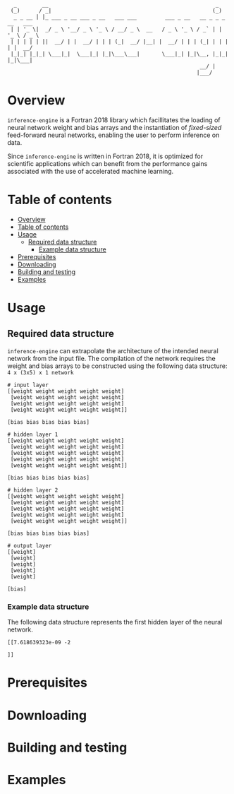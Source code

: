 ```
  _        __                                                     _            
 (_)      / _|                                                   (_)           
  _ _ __ | |_ ___ _ __ ___ _ __   ___ ___         ___ _ __   __ _ _ _ __   ___ 
 | | '_ \|  _/ _ \ '__/ _ \ '_ \ / __/ _ \  __   / _ \ '_ \ / _` | | '_ \ / _ \
 | | | | | ||  __/ | |  __/ | | | (_|  __/ |__| |  __/ | | | (_| | | | | |  __/
 |_|_| |_|_| \___|_|  \___|_| |_|\___\___|       \___|_| |_|\__, |_|_| |_|\___|
                                                             __/ |             
                                                            |___/              
```

# Overview
`inference-engine` is a Fortran 2018 library which facillitates the loading of neural network weight and bias arrays and the instantiation of _fixed-sized_ feed-forward neural networks, enabling the user to perform inference on data.

Since `inference-engine` is written in Fortran 2018, it is optimized for scientific applications which can benefit from the performance gains associated with the use of accelerated machine learning.

# Table of contents
- [Overview](#overview)
- [Table of contents](#table-of-contents)
- [Usage](#usage)
  - [Required data structure](#required-data-structure)
    - [Example data structure](#example-data-structure)
- [Prerequisites](#prerequisites)
- [Downloading](#downloading)
- [Building and testing](#building-and-testing)
- [Examples](#examples)

# Usage

## Required data structure
`inference-engine` can extrapolate the architecture of the intended neural network from the input file. The compilation of the network requires the weight and bias arrays to be constructed using the following data structure:
`4 x (3x5) x 1 network`
```
# input layer
[[weight weight weight weight weight]
 [weight weight weight weight weight]
 [weight weight weight weight weight]
 [weight weight weight weight weight]]

[bias bias bias bias bias]

# hidden layer 1
[[weight weight weight weight weight]
 [weight weight weight weight weight]
 [weight weight weight weight weight]
 [weight weight weight weight weight]
 [weight weight weight weight weight]]

[bias bias bias bias bias]

# hidden layer 2
[[weight weight weight weight weight]
 [weight weight weight weight weight]
 [weight weight weight weight weight]
 [weight weight weight weight weight]
 [weight weight weight weight weight]]

[bias bias bias bias bias]

# output layer
[[weight]
 [weight]
 [weight]
 [weight]
 [weight]

[bias]
```

### Example data structure
The following data structure represents the first hidden layer of the neural network.
```
[[7.618639323e-09 -2

]]
```

# Prerequisites

# Downloading

# Building and testing

# Examples
